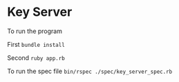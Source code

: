 # Key Server

To run the program 

First
`bundle install`

Second
`ruby app.rb`

To run the spec file 
`bin/rspec ./spec/key_server_spec.rb`

